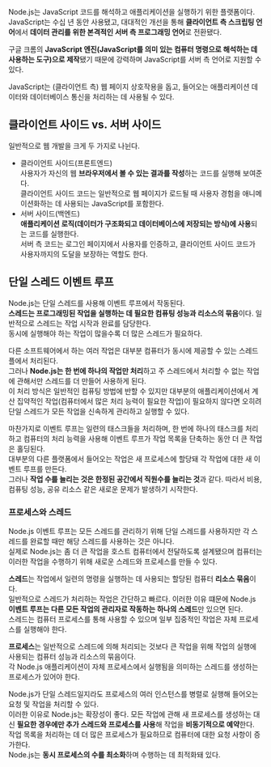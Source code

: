 Node.js는 JavaScript 코드를 해석하고 애플리케이션을 실행하기 위한 플랫폼이다.  
JavaScript는 수십 년 동안 사용됐고, 대대적인 개선을 통해 **클라이언트 측 스크립팅 언어**에서 **데이터 관리를 위한 본격적인 서버 측 프로그래밍 언어**로 전환됐다.

구글 크롬의 **JavaScript 엔진(JavaScript를 의미 있는 컴퓨터 명령으로 해석하는 데 사용하는 도구)으로 제작**됐기 때문에 강력하며 JavaScript를 서버 측 언어로 지원할 수 있다.

JavaScript는 (클라이언트 측) 웹 페이지 상호작용을 돕고, 들어오는 애플리케이션 데이터와 데이터베이스 통신을 처리하는 데 사용될 수 있다.

## 클라이언트 사이드 vs. 서버 사이드

일반적으로 웹 개발을 크게 두 가지로 나뉜다.

- 클라이언트 사이드(프론트엔드)  
  사용자가 자신의 웹 **브라우저에서 볼 수 있는 결과를 작성**하는 코드를 실행해 보여준다.  
  클라이언트 사이드 코드는 일반적으로 웹 페이지가 로드될 때 사용자 경험을 애니메이션화하는 데 사용되는 JavaScript를 포함한다.
- 서버 사이드(백엔드)  
  **애플리케이션 로직(데이터가 구조화되고 데이터베이스에 저장되는 방식)에 사용**되는 코드를 실행한다.  
  서버 측 코드는 로그인 페이지에서 사용자를 인증하고, 클라이언트 사이드 코드가 사용자까지의 도달을 보장하는 역할도 한다.

## 단일 스레드 이벤트 루프

Node.js는 단일 스레드를 사용해 이벤트 루프에서 작동된다.  
**스레드는 프로그래밍된 작업을 실행하는 데 필요한 컴퓨팅 성능과 리소스의 묶음**이다. 일반적으로 스레드는 작업 시작과 완료를 담당한다.  
동시에 실행해야 하는 작업이 많을수록 더 많은 스레드가 필요하다.

다른 소프트웨어에서 하는 여러 작업은 대부분 컴퓨터가 동시에 제공할 수 있는 스레드 플에서 처리된다.  
그러나 **Node.js는 한 번에 하나의 작업만 처리**하고 주 스레드에서 처리할 수 없는 작업에 관해서만 스레드를 더 만들어 사용하게 된다.  
이 처리 방식은 일반적인 컴퓨팅 방법에 반할 수 있지만 대부분의 애플리케이션에서 계산 집약적인 작업(컴퓨터에서 많은 처리 능력이 필요한 작업)이 필요하지 않다면 오히려 단일 스레드가 모든 작업을 신속하게 관리하고 실행할 수 있다.

마찬가지로 이벤트 루프는 일련의 태스크들을 처리하며, 한 번에 하나의 태스크를 처리하고 컴퓨터의 처리 능력을 사용해 이벤트 루프가 작업 목록을 단축하는 동안 더 큰 작업은 홀딩된다.  
대부분의 다른 플랫폼에서 들어오는 작업은 새 프로세스에 할당돼 각 작업에 대한 새 이벤트 루프를 만든다.  
그러나 **작업 수를 늘리는 것은 한정된 공간에서 직원수를 늘리는 것**과 같다. 따라서 비용, 컴퓨팅 성능, 공유 리소스 같은 새로운 문제가 발생하기 시작한다.

### 프로세스와 스레드

Node.js 이벤트 루프는 모든 스레드를 관리하기 위해 단일 스레드를 사용하지만 각 스레드를 완료할 때만 해당 스레드를 사용하는 것은 아니다.  
실제로 Node.js는 좀 더 큰 작업을 호스트 컴퓨터에서 전달하도록 설계됐으며 컴퓨터는 이러한 작업을 수행하기 위해 새로운 스레드와 프로세스를 만들 수 있다.

**스레드**는 작업에서 일련의 명령을 실행하는 데 사용되는 할당된 컴퓨터 **리소스 묶음**이다.  
일반적으로 스레드가 처리하는 작업은 간단하고 빠르다. 이러한 이유 떄문에 Node.js **이벤트 루프는 다른 모든 작업의 관리자로 작동하는 하나의 스레드**만 있으면 된다.  
스레드는 컴퓨터 프로세스를 통해 사용할 수 있으며 일부 집중적인 작업은 자체 프로세스를 실행해야 한다.

**프로세스**는 일반적으로 스레드에 의해 처리되는 것보다 큰 작업을 위해 작업의 실행에 사용되는 컴퓨터 성능과 리소스의 묶음이다.  
각 Node.js 애플리케이션이 자체 프로세스에서 실행됨을 의미하는 스레드를 생성하는 프로세스가 있어야 한다.

Node.js가 단일 스레드일지라도 프로세스의 여러 인스턴스를 병렬로 실행해 들어오는 요청 및 작업을 처리할 수 있다.  
이러한 이유로 Node.js는 확장성이 좋다. 모든 작업에 관해 새 프로세스를 생성하는 대신 **필요한 경우에만 추가 스레드와 프로세스를 사용**해 작업을 **비동기적으로 예약**한다.  
작업 목록을 처리하는 데 더 많은 프로세스가 필요하므로 컴퓨터에 대한 요청 사항이 증가한다.  
Node.js는 **동시 프로세스의 수를 최소화**하며 수행하는 데 최적화돼 있다.
